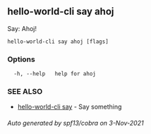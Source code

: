 ## hello-world-cli say ahoj

Say: Ahoj!

```
hello-world-cli say ahoj [flags]
```

### Options

```
  -h, --help   help for ahoj
```

### SEE ALSO

* [hello-world-cli say](hello-world-cli_say.md)	 - Say something

###### Auto generated by spf13/cobra on 3-Nov-2021
